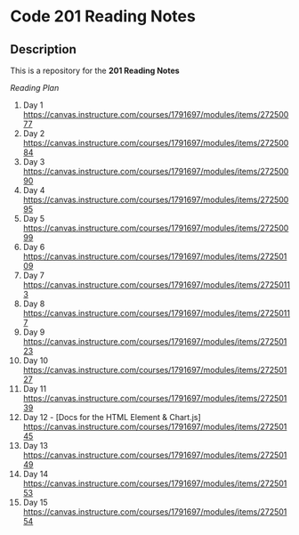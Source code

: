 # Code 201 Reading Notes

## Description 
This is a repository for the **201 Reading Notes**

_Reading Plan_

1. Day 1
    https://canvas.instructure.com/courses/1791697/modules/items/27250077
2. Day 2
    https://canvas.instructure.com/courses/1791697/modules/items/27250084
3. Day 3
    https://canvas.instructure.com/courses/1791697/modules/items/27250090
4. Day 4
    https://canvas.instructure.com/courses/1791697/modules/items/27250095 
5. Day 5
    https://canvas.instructure.com/courses/1791697/modules/items/27250099
6. Day 6
    https://canvas.instructure.com/courses/1791697/modules/items/27250109
7. Day 7
    https://canvas.instructure.com/courses/1791697/modules/items/27250113
8. Day 8
    https://canvas.instructure.com/courses/1791697/modules/items/27250117
9. Day 9
    https://canvas.instructure.com/courses/1791697/modules/items/27250123
10. Day 10
    https://canvas.instructure.com/courses/1791697/modules/items/27250127
11. Day 11
    https://canvas.instructure.com/courses/1791697/modules/items/27250139
12. Day 12 - [Docs for the HTML Element & Chart.js]
    https://canvas.instructure.com/courses/1791697/modules/items/27250145
13. Day 13
    https://canvas.instructure.com/courses/1791697/modules/items/27250149
14. Day 14
    https://canvas.instructure.com/courses/1791697/modules/items/27250153
15. Day 15
    https://canvas.instructure.com/courses/1791697/modules/items/27250154

